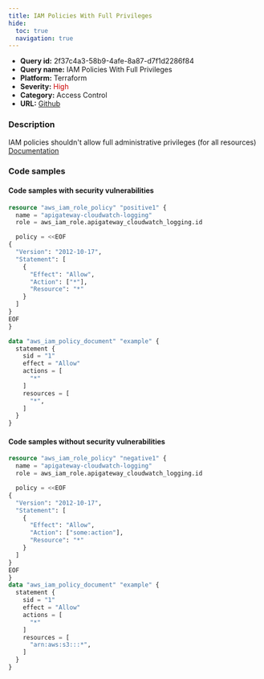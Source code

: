 ```yaml
---
title: IAM Policies With Full Privileges
hide:
  toc: true
  navigation: true
---
```


<style>
  .highlight .hll {
    background-color: #ff171742;
  }
  .md-content {
    max-width: 1100px;
    margin: 0 auto;
  }
</style>

-   **Query id:** 2f37c4a3-58b9-4afe-8a87-d7f1d2286f84
-   **Query name:** IAM Policies With Full Privileges
-   **Platform:** Terraform
-   **Severity:** <span style="color:#C00">High</span>
-   **Category:** Access Control
-   **URL:** [Github](https://github.com/Checkmarx/kics/tree/master/assets/queries/terraform/aws/iam_policies_with_full_privileges)

### Description
IAM policies shouldn't allow full administrative privileges (for all resources)<br>
[Documentation](https://registry.terraform.io/providers/hashicorp/aws/latest/docs/resources/iam_role_policy)

### Code samples
#### Code samples with security vulnerabilities
```tf title="Positive test num. 1 - tf file" hl_lines="19 5"
resource "aws_iam_role_policy" "positive1" {
  name = "apigateway-cloudwatch-logging"
  role = aws_iam_role.apigateway_cloudwatch_logging.id

  policy = <<EOF
{
  "Version": "2012-10-17",
  "Statement": [
    {
      "Effect": "Allow",
      "Action": ["*"],
      "Resource": "*"
    }
  ]
}
EOF
}

data "aws_iam_policy_document" "example" {
  statement {
    sid = "1"
    effect = "Allow"
    actions = [
      "*"
    ]
    resources = [
      "*",
    ]
  }
}

```


#### Code samples without security vulnerabilities
```tf title="Negative test num. 1 - tf file"
resource "aws_iam_role_policy" "negative1" {
  name = "apigateway-cloudwatch-logging"
  role = aws_iam_role.apigateway_cloudwatch_logging.id

  policy = <<EOF
{
  "Version": "2012-10-17",
  "Statement": [
    {
      "Effect": "Allow",
      "Action": ["some:action"],
      "Resource": "*"
    }
  ]
}
EOF
}
data "aws_iam_policy_document" "example" {
  statement {
    sid = "1"
    effect = "Allow"
    actions = [
      "*"
    ]
    resources = [
      "arn:aws:s3:::*",
    ]
  }
}

```
